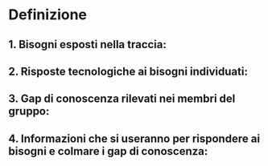 # Definizione

## 1. Bisogni esposti nella traccia:
  

## 2. Risposte tecnologiche ai bisogni individuati:


## 3. Gap di conoscenza rilevati nei membri del gruppo:


## 4. Informazioni che si useranno per rispondere ai bisogni e colmare i gap di conoscenza:


